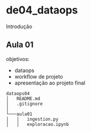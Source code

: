# de04_dataops

Introdução

Aula 01
---
objetivos:
- dataops
- workflow de projeto
- apresentação ao projeto final

```
dataops04
│   README.md
│   .gitignore    
│
└───aula01
│   │   ingestion.py
│   │   exploracao.ipynb
```

